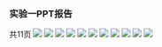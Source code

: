 ### 实验一PPT报告
共11页
![](https://ae01.alicdn.com/kf/H1d866132275c4ed38b45e0ebda1d641d3.jpg)
![](https://ae01.alicdn.com/kf/Hd8143bc300b045c18ee0856933835ec0V.png)
![](https://ae01.alicdn.com/kf/H1f92d71c9fc24c95a24cf56d8ce7d1d0Z.png)
![](https://ae01.alicdn.com/kf/H94abaaaa87cd4c4d95ef228592ed6827P.png)
![](https://ae01.alicdn.com/kf/H249ec4562b0646c7a6e8b4b0799d48a26.png)
![](https://ae01.alicdn.com/kf/Haa3ea14c3e984121877fe3d4d210cac0s.png)
![](https://ae01.alicdn.com/kf/H12cd228ed56b4ecdbf231ef0b2ca0c6dC.png)
![](https://ae01.alicdn.com/kf/Hdbdaf30f658844febaf10b1807bd0e07c.png)
![](https://ae01.alicdn.com/kf/Hd8dda398483a4d2a9ac88b3875fbeeb0W.png)
![](https://ae01.alicdn.com/kf/H0e5c53a6afe9475db8ec54422e09a27bR.png)
![](https://ae01.alicdn.com/kf/H8fa0538afff141fa92e77a91b17b465aT.png)
